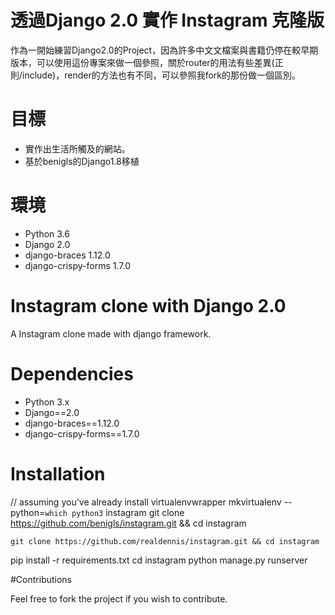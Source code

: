 # 透過Django 2.0 實作 Instagram 克隆版

作為一開始練習Django2.0的Project，因為許多中文文檔案與書籍仍停在較早期版本，可以使用這份專案來做一個參照，關於router的用法有些差異(正則/include)，render的方法也有不同，可以參照我fork的那份做一個區別。

# 目標

* 實作出生活所觸及的網站。
* 基於benigls的Django1.8移植

# 環境
* Python 3.6 
* Django 2.0 
* django-braces 1.12.0 
* django-crispy-forms 1.7.0


# Instagram clone with Django 2.0

A Instagram clone made with django framework.

# Dependencies

* Python 3.x
* Django==2.0
* django-braces==1.12.0
* django-crispy-forms==1.7.0

# Installation

// assuming you've already install virtualenvwrapper
mkvirtualenv --python=`which python3` instagram
git clone https://github.com/benigls/instagram.git && cd instagram
    
    git clone https://github.com/realdennis/instagram.git && cd instagram
    
pip install -r requirements.txt
cd instagram
python manage.py runserver

#Contributions

Feel free to fork the project if you wish to contribute.

